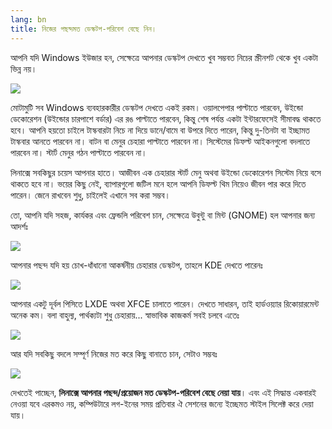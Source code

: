 ```yaml
---
lang: bn
title: নিজের পছন্দমত ডেস্কটপ-পরিবেশ বেছে নিন।
---
```


আপনি যদি Windows ইউজার হন, সেক্ষেত্রে আপনার ডেস্কটপ দেখতে খুব সম্ভবত নিচের স্ক্রীনশট থেকে খুব একটা ভিন্ন নয়।

<img src="Images/windows_vista.jpg" />

মোটামুটি সব Windows ব্যবহারকারীর ডেস্কটপ দেখতে একই রকম। ওয়ালপেপার পাল্টাতে পারবেন, উইন্ডো ডেকোরেশন (উইন্ডোর চারপাশে বর্ডার) এর রঙ পাল্টাতে পারবেন, কিন্তু শেষ পর্যন্ত একটা ইন্টারফেসেই সীমাবদ্ধ থাকতে হবে। আপনি হয়তো চাইলে টাস্কবারটা নিচে না দিয়ে ডানে/বামে বা উপরে দিতে পারেন, কিন্তু দু-তিনটা বা ইচ্ছামত টাস্কবার আনতে পারবেন না। বাটন বা মেনুর চেহারা পাল্টাতে পারবেন না। সিস্টেমের ডিফল্ট আইকনগুলো বদলাতে পারবেন না। স্টার্ট মেনুর গঠন পাল্টাতে পারবেন না।

লিনাক্সে সবকিছুর চয়েস আপনার হাতে। আজীবন এক চেহারার স্টার্ট মেনু অথবা উইন্ডো ডেকোরেশন সিস্টেম নিয়ে বসে থাকতে হবে না। ভয়ের কিছু নেই, ব্যাপারগুলো জটিল মনে হলে আপনি ডিফল্ট থিম নিয়েও জীবন পার করে দিতে পারেন। জেনে রাখবেন শুধু, চাইলেই এখানে সব করা সম্ভব। 

তো, আপনি যদি সহজ, কার্যকর এবং ফ্রেন্ডলি পরিবেশ চান, সেক্ষেত্রে উবুন্টু বা মিন্ট (GNOME) হল আপনার জন্য আদর্শঃ

<img src="Images/ubuntu.jpg"/>

আপনার পছন্দ যদি হয় চোখ-ধাঁধানো আকর্ষনীয় চেহারার ডেস্কটপ, তাহলে KDE দেখতে পারেনঃ

<img src="Images/kde.png" />

আপনার একটু দূর্বল পিসিতে LXDE অথবা XFCE চালাতে পারেন। দেখতে সাধারন, তাই হার্ডওয়্যার রিকোয়ারমেন্ট অনেক কম। বলা বাহুল্য, পার্থক্যটা শুধু চেহারায়... স্বাভাবিক কাজকর্ম সবই চলবে এতেঃ

<img src="Images/xfce.jpg" />

আর যদি সবকিছু বদলে সম্পূর্ণ নিজের মত করে কিছু বানাতে চান, সেটাও সম্ভবঃ

<img src="Images/wm.jpg" />

দেখতেই পাচ্ছেন, <b>লিনাক্সে আপনার পছন্দ/প্রয়োজন মত ডেস্কটপ-পরিবেশ বেছে নেয়া যায়</b>। এবং এই সিদ্ধান্ত একবারই নেওয়া যবে এরকমও নয়, কম্পিউটারে লগ-ইনের সময় প্রতিবার ঐ সেশনের জন্যে ইচ্ছেমত স্টাইল সিলেক্ট করে দেয়া যায়।




